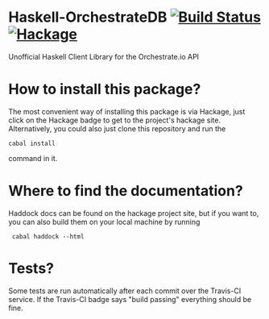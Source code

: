 # Haskell-OrchestrateDB [![Build Status](https://travis-ci.org/dwd31415/Haskell-OrchestrateDB.svg?branch=master)](https://travis-ci.org/dwd31415/Haskell-OrchestrateDB)  [![Hackage](https://img.shields.io/hackage/v/lens.svg)](http://hackage.haskell.org/package/OrchestrateDB)
Unofficial Haskell Client Library for the Orchestrate.io API

# How to install this package?

The most convenient way of installing this package is via Hackage, just click on the Hackage badge to get to the project's hackage site.
Alternatively, you could also just clone this repository and run the
```
cabal install
```
command in it.

# Where to find the documentation?

Haddock docs can be found on the hackage project site, but if you want to, you can also build them on your local machine by running
```
 cabal haddock --html
```

# Tests?

Some tests are run automatically after each commit over the Travis-CI service. If the Travis-CI badge says "build passing" everything should be fine.
